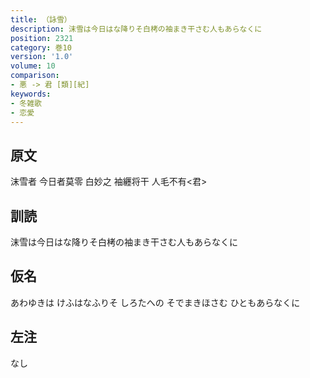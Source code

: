 ```yaml
---
title: （詠雪）
description: 沫雪は今日はな降りそ白栲の袖まき干さむ人もあらなくに
position: 2321
category: 巻10
version: '1.0'
volume: 10
comparison:
- 悪 -> 君 [類][紀]
keywords:
- 冬雑歌
- 恋愛
---
```


## 原文

沫雪者 今日者莫零 白妙之 袖纒将干 人毛不有<君>

## 訓読

沫雪は今日はな降りそ白栲の袖まき干さむ人もあらなくに

## 仮名

あわゆきは けふはなふりそ しろたへの そでまきほさむ ひともあらなくに

## 左注

なし
